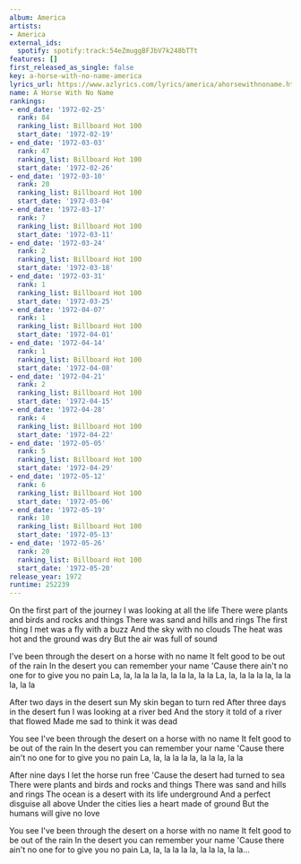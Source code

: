 ```yaml
---
album: America
artists:
- America
external_ids:
  spotify: spotify:track:54eZmuggBFJbV7k248bTTt
features: []
first_released_as_single: false
key: a-horse-with-no-name-america
lyrics_url: https://www.azlyrics.com/lyrics/america/ahorsewithnoname.html
name: A Horse With No Name
rankings:
- end_date: '1972-02-25'
  rank: 84
  ranking_list: Billboard Hot 100
  start_date: '1972-02-19'
- end_date: '1972-03-03'
  rank: 47
  ranking_list: Billboard Hot 100
  start_date: '1972-02-26'
- end_date: '1972-03-10'
  rank: 20
  ranking_list: Billboard Hot 100
  start_date: '1972-03-04'
- end_date: '1972-03-17'
  rank: 7
  ranking_list: Billboard Hot 100
  start_date: '1972-03-11'
- end_date: '1972-03-24'
  rank: 2
  ranking_list: Billboard Hot 100
  start_date: '1972-03-18'
- end_date: '1972-03-31'
  rank: 1
  ranking_list: Billboard Hot 100
  start_date: '1972-03-25'
- end_date: '1972-04-07'
  rank: 1
  ranking_list: Billboard Hot 100
  start_date: '1972-04-01'
- end_date: '1972-04-14'
  rank: 1
  ranking_list: Billboard Hot 100
  start_date: '1972-04-08'
- end_date: '1972-04-21'
  rank: 2
  ranking_list: Billboard Hot 100
  start_date: '1972-04-15'
- end_date: '1972-04-28'
  rank: 4
  ranking_list: Billboard Hot 100
  start_date: '1972-04-22'
- end_date: '1972-05-05'
  rank: 5
  ranking_list: Billboard Hot 100
  start_date: '1972-04-29'
- end_date: '1972-05-12'
  rank: 6
  ranking_list: Billboard Hot 100
  start_date: '1972-05-06'
- end_date: '1972-05-19'
  rank: 10
  ranking_list: Billboard Hot 100
  start_date: '1972-05-13'
- end_date: '1972-05-26'
  rank: 20
  ranking_list: Billboard Hot 100
  start_date: '1972-05-20'
release_year: 1972
runtime: 252239
---
```

On the first part of the journey
I was looking at all the life
There were plants and birds and rocks and things
There was sand and hills and rings
The first thing I met was a fly with a buzz
And the sky with no clouds
The heat was hot and the ground was dry
But the air was full of sound

I've been through the desert on a horse with no name
It felt good to be out of the rain
In the desert you can remember your name
'Cause there ain't no one for to give you no pain
La, la, la la la la, la la la, la la
La, la, la la la la, la la la, la la

After two days in the desert sun
My skin began to turn red
After three days in the desert fun
I was looking at a river bed
And the story it told of a river that flowed
Made me sad to think it was dead

You see I've been through the desert on a horse with no name
It felt good to be out of the rain
In the desert you can remember your name
'Cause there ain't no one for to give you no pain
La, la, la la la la, la la la, la la

After nine days I let the horse run free
'Cause the desert had turned to sea
There were plants and birds and rocks and things
There was sand and hills and rings
The ocean is a desert with its life underground
And a perfect disguise all above
Under the cities lies a heart made of ground
But the humans will give no love

You see I've been through the desert on a horse with no name
It felt good to be out of the rain
In the desert you can remember your name
'Cause there ain't no one for to give you no pain
La, la, la la la la, la la la, la la...
